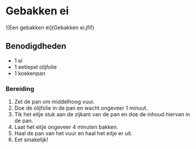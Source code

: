 # Gebakken ei

![Een gebakken ei](Gebakken ei.jfif)

## Benodigdheden

- 1 ei
- 1 eetlepel olijfolie
- 1 koekenpan

### Bereiding

1. Zet de pan om middelhoog vuur.
2. Doe de olijfolie in de pan en wacht ongeveer 1 minuut.
3. Tik het eitje stuk aan de zijkant van de pan en doe de inhoud hiervan in de pan.
4. Laat het eitje ongeveer 4 minuten bakken.
5. Haal de pan van het vuur en haal het eitje er uit.
6. Eet smakelijk! 
